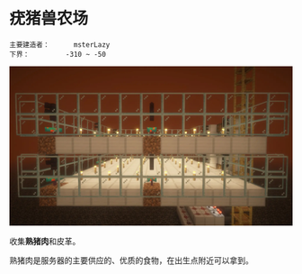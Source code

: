 # 疣猪兽农场

```
主要建造者：		msterLazy
下界：			-310 ~ -50
```

![](/img/place/疣猪兽农场.webp)

收集**熟猪肉**和皮革。

熟猪肉是服务器的主要供应的、优质的食物，在出生点附近可以拿到。
